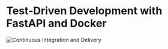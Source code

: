 # Test-Driven Development with FastAPI and Docker

![Continuous Integration and Delivery](https://github.com/YOUR_GITHUB_NAMESPACE/fastapi-tdd-docker/workflows/Continuous%20Integration%20and%20Delivery/badge.svg?branch=master)